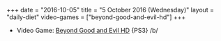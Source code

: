 +++
date = "2016-10-05"
title = "5 October 2016 (Wednesday)"
layout = "daily-diet"
video-games = ["beyond-good-and-evil-hd"]
+++

<ul>
<li class="entry video-games">Video Game: <a href="/video-games/beyond-good-and-evil-hd">Beyond Good and Evil HD</a> {PS3} /b/</li>
</ul>